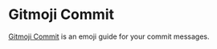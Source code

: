 # Gitmoji Commit

[Gitmoji Commit](https://github.com/zrr1999/gitmoji) is an emoji guide for your commit messages.
